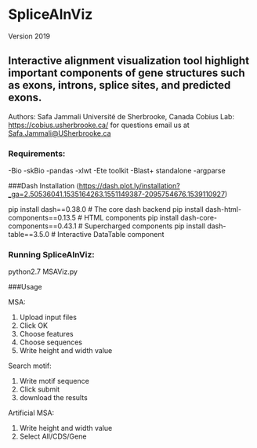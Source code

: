 # SpliceAlnViz
Version 2019

Interactive alignment visualization tool
highlight important components of gene  structures such as exons, introns, splice sites, and predicted exons.​
----------

Authors:  Safa Jammali
Université de Sherbrooke, Canada
Cobius Lab:  https://cobius.usherbrooke.ca/
for questions email us at Safa.Jammali@USherbrooke.ca


### Requirements:


-Bio
-skBio
-pandas
-xlwt
-Ete toolkit
-Blast+ standalone
-argparse


###Dash Installation (https://dash.plot.ly/installation?_ga=2.50536041.1535164263.1551149387-2095754676.1539110927)

pip install dash==0.38.0  # The core dash backend
pip install dash-html-components==0.13.5  # HTML components
pip install dash-core-components==0.43.1  # Supercharged components
pip install dash-table==3.5.0  # Interactive DataTable component 


### Running SpliceAlnViz:
python2.7 MSAViz.py

###Usage

MSA:
1. Upload input files
2. Click OK
3. Choose features
4. Choose sequences
5. Write height and width value

Search motif:
1. Write motif sequence
2. Click submit
3. download the results

Artificial MSA:
1. Write height and width value
2. Select All/CDS/Gene

 

